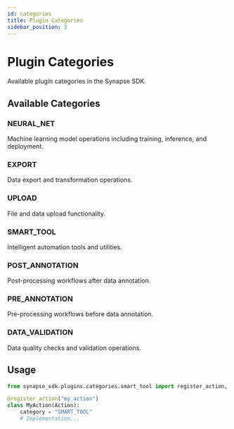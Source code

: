 ```yaml
---
id: categories
title: Plugin Categories
sidebar_position: 2
---
```


# Plugin Categories

Available plugin categories in the Synapse SDK.

## Available Categories

### NEURAL_NET
Machine learning model operations including training, inference, and deployment.

### EXPORT
Data export and transformation operations.

### UPLOAD
File and data upload functionality.

### SMART_TOOL
Intelligent automation tools and utilities.

### POST_ANNOTATION
Post-processing workflows after data annotation.

### PRE_ANNOTATION
Pre-processing workflows before data annotation.

### DATA_VALIDATION
Data quality checks and validation operations.

## Usage

```python
from synapse_sdk.plugins.categories.smart_tool import register_action, Action

@register_action("my_action")
class MyAction(Action):
    category = "SMART_TOOL"
    # Implementation...
```